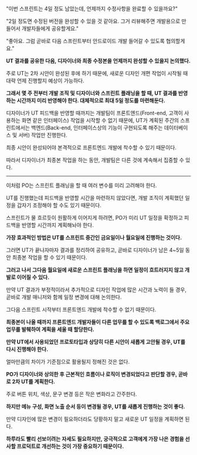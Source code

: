 "이번 스프린트는 4일 정도 남았는데, 언제까지 수정사항을 완료할 수 있을까요?"

"2일 정도면 수정된 버전을 완성할 수 있을 것 같아요. 그거 리뷰해주면 개발용으로 만들어서 개발자들에게 공유할게요."

"좋아요. 그럼 곧바로 다음 스프린트부터 안드로이드 개발 들어갈 수 있도록 협의할게요."

**UT 결과를 공유한 다음, 디자이너와 최종 수정본을 언제까지 완성할 수 있을지 논의했다.**

주로 UT는 2차 시안이 완성된 후에 하기 때문에, 새로운 디자인 개편 작업이 시작될 때 대략 언제 진행할지 예상이 가능하다.

**그래서 몇 주 전부터 개발 조직 및 디자이너와 스프린트 플래닝을 할 때, UT 결과를 반영하는 시간까지 미리 반영해야 한다. 대체적으로 최대 5일 정도를 마련해둔다.**

디자이너가 UT 피드백을 반영할 때까지는 개발팀이 프론트엔드(Front-end, 고객이 사용하는 화면 같은 인터페이스) 작업을 시작할 수 없기 때문에, UT가 계획된 주간의 스프린트에서는 백엔드(Back-end, 인터페이스상의 기능이 구현되도록 해주는 데이터베이스 및 서버) 작업만 진행한다.

최종 시안이 완성되어야 본격적으로 프론트엔드 개발에 착수할 수 있기 때문이다.

따라서 디자이너가 최종본 작업을 하는 동안, 개발팀은 다른 것에 계속해서 집중할 수 있다.

---

이처럼 PO는 스프린트 플래닝을 할 때 여러 변수를 미리 고려해야 한다.

UT를 진행했는데 피드백을 반영할 시간을 마련하지 않았다면, 개발 조직이 계획했던 일정을 갑자기 조정해야 할 수도 있기 때문이다.

스프린트가 물 흐르듯이 원활하게 이어지게 하려면, PO가 미리 UT 일정을 확정하고 피드백을 반영할 시간까지 계획해놔야 한다.

**가장 효과적인 방법은 UT를 스프린트 중간인 금요일이나 월요일에 진행하는 것이다.**

그러면 UT가 끝나자마자 결과를 정리하여 공유하고, 곧바로 디자이너가 남은 4~5일 동안 최종본 작업을 할 수 있기 때문이다.

**그러고 나서 그다음 월요일에 새로운 스프린트 플래닝을 하면 일정이 흐트러지지 않고 개발로 이어질 수 있다.**

만약 UT 결과가 부정적이라서 추가적으로 디자인 작업에 많은 시간과 노력이 들 경우, 곧바로 개발 매니저와 함께 일정 변경에 대해 논의한다.

그다음 스프린트 시작부터 프론트엔드 개발에 착수할 수 없기 때문이다.

**최종본이 나올 때까지 프론트엔드 개발자들이 다른 업무를 할 수 있도록 백로그에서 주요 업무를 발췌하여 계획을 세울 때 할당한다.**

**만약 UT에서 사용되었던 프로토타입과 상당히 다른 시안이 새롭게 고안될 경우, UT를 다시 진행해야 한다.**

얼마만큼의 차이가 기준점으로 활용될지 정해진 것은 없다.

**PO가 디자이너와 상의한 후 근본적인 흐름이나 로직이 변경되었다고 판단할 경우, 곧바로 2차 UT를 계획한다.**

주로 버튼 위치, 색상, 문구 변경 등은 작은 변화라고 간주한다.

**하지만 메뉴 구성, 화면 노출 순서 등이 변경될 경우, UT를 새롭게 진행하는 것이 좋다.**

만약 디자인에 많은 변경이 필요하더라도 당황하지 말고 새로운 UT 일정을 계획하면 된다.

**하루라도 빨리 선보이려는 자세도 필요하지만, 궁극적으로 고객에게 가장 나은 경험을 선사할 프로덕트로 개선하는 것이 가장 중요하기 때문이다.**
